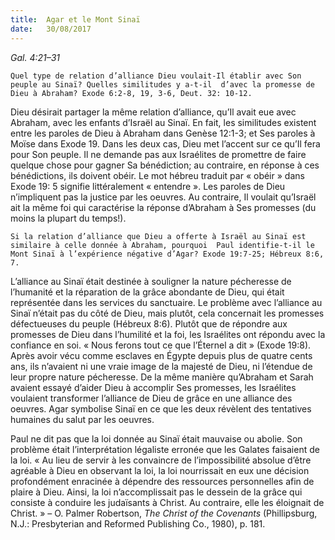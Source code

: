 ```yaml
---
title:  Agar et le Mont Sinaï 
date:   30/08/2017
---
```


_Gal. 4:21–31_

`Quel type de relation d’alliance Dieu voulait-Il établir avec Son peuple au Sinaï? Quelles similitudes y a-t-il  d’avec la promesse de Dieu à Abraham? Exode 6:2-8, 19, 3-6, Deut. 32: 10-12.`

Dieu désirait partager la même relation d’alliance, qu’Il avait eue avec Abraham, avec les enfants d’Israël au  Sinaï. En fait, les similitudes existent entre les paroles de Dieu à Abraham dans Genèse 12:1-3; et Ses paroles à  Moïse dans Exode 19. Dans les deux cas, Dieu met l’accent sur ce qu’Il fera pour Son peuple. Il ne demande pas  aux Israélites de promettre de faire quelque chose pour gagner Sa bénédiction; au contraire, en réponse à ces  bénédictions, ils doivent obéir. Le mot hébreu traduit par « obéir » dans Exode 19: 5 signifie littéralement «  entendre ». Les paroles de Dieu n’impliquent pas la justice par les oeuvres. Au contraire, Il voulait qu’Israël ait  la même foi qui caractérise la réponse d’Abraham à Ses promesses (du moins la plupart du temps!).

`Si la relation d’alliance que Dieu a offerte à Israël au Sinaï est similaire à celle donnée à Abraham, pourquoi  Paul identifie-t-il le Mont Sinaï à l’expérience négative d’Agar? Exode 19:7-25; Hébreux 8:6, 7.`
 
L’alliance au Sinaï était destinée à souligner la nature pécheresse de l’humanité et la réparation de la grâce  abondante de Dieu, qui était représentée dans les services du sanctuaire. Le problème avec l’alliance au Sinaï  n’était pas du côté de Dieu, mais plutôt, cela concernait les promesses défectueuses du peuple (Hébreux 8:6).  Plutôt que de répondre aux promesses de Dieu dans l’humilité et la foi, les Israélites ont répondu avec la  confiance en soi. « Nous ferons tout ce que l’Éternel a dit » (Exode 19:8). Après avoir vécu comme esclaves en  Égypte depuis plus de quatre cents ans, ils n’avaient ni une vraie image de la majesté de Dieu, ni l’étendue de  leur propre nature pécheresse. De la même manière qu’Abraham et Sarah avaient essayé d’aider Dieu à  accomplir Ses promesses, les Israélites voulaient transformer l’alliance de Dieu de grâce en une alliance des  oeuvres. Agar symbolise Sinaï en ce que les deux révèlent des tentatives humaines du salut par les oeuvres. 

Paul ne dit pas que la loi donnée au Sinaï était mauvaise ou abolie. Son problème était l’interprétation  légaliste erronée que les Galates faisaient de la loi. « Au lieu de servir à les convaincre de l’impossibilité  absolue d’être agréable à Dieu en observant la loi, la loi nourrissait en eux une décision profondément  enracinée à dépendre des ressources personnelles afin de plaire à Dieu. Ainsi, la loi n’accomplissait pas le  dessein de la grâce qui consiste à conduire les judaïsants à Christ. Au contraire, elle les éloignait de Christ. » –  O. Palmer Robertson, *The Christ of the Covenants* (Phillipsburg, N.J.: Presbyterian and Reformed Publishing Co.,  1980), p. 181. 